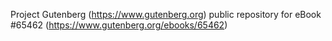 Project Gutenberg (https://www.gutenberg.org) public repository for
eBook #65462 (https://www.gutenberg.org/ebooks/65462)
